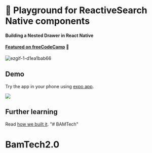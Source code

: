 # 📱 Playground for ReactiveSearch Native components
#### Building a Nested Drawer in React Native

#### [Featured on freeCodeCamp](https://medium.freecodecamp.org/how-to-build-a-nested-drawer-menu-with-react-native-a1c2fdcab6c9) :tada:

![ezgif-1-d1ea1bab66](https://user-images.githubusercontent.com/5961873/38978733-dc548a64-43d5-11e8-827e-2fe0b64cac9c.gif)

## Demo

Try the app in your phone using [expo app](https://expo.io/@dhruvdutt/native-kitchensink).

![](https://i.imgur.com/EkjqFcj.png)

## Further learning

Read [how we built it](https://medium.freecodecamp.org/how-to-build-a-nested-drawer-menu-with-react-native-a1c2fdcab6c9).
"# BAMTech" 
# BamTech2.0
